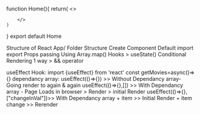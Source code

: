 function Home(){
    return(
        <>
        
        </>
    )
}
export default Home

Structure of React App/ Folder Structure
Create Component
Default import export
Props passing
Using Array.map()
Hooks > useState()
Conditional Rendering
1 way >  && operator

useEffect Hook:
import {useEffect} from 'react'
const getMovies=async()=>{}
dependancy array:
useEffect(()=>{})                >> Without Dependancy array- Going render to again & again
useEffect(()=>{},[])             >> With Dependancy array - Page Loads in browser > Render > initial Render
useEffect(()=>{},["changeInVal"])>> With Dependancy array + item >> Initial Render + item change >> Rerender